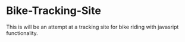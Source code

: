 # Bike-Tracking-Site
This is will be an attempt at a tracking site for bike riding with javasript functionality.
